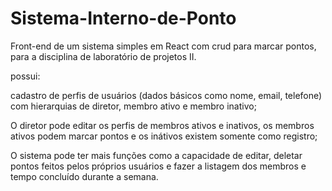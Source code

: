 # Sistema-Interno-de-Ponto

Front-end de um sistema simples em React com crud para marcar pontos, para a disciplina de laboratório de projetos II.

possui:

cadastro de perfis de usuários (dados básicos como nome, email, telefone) com hierarquias de diretor, membro ativo e membro inativo;

O diretor pode editar os perfis de membros ativos e inativos, os membros ativos podem marcar pontos e os inátivos existem somente como registro;

O sistema pode ter mais funções como a capacidade de editar, deletar pontos feitos pelos próprios usuários e fazer a listagem dos membros e tempo concluído durante a semana.
